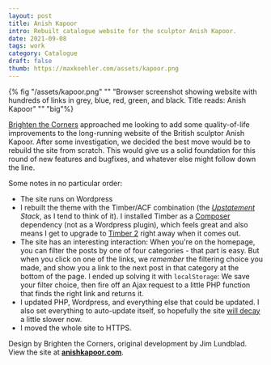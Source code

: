 ```yaml
---
layout: post
title: Anish Kapoor
intro: Rebuilt catalogue website for the sculptor Anish Kapoor.
date: 2021-09-08
tags: work
category: Catalogue
draft: false
thumb: https://maxkoehler.com/assets/kapoor.png
---
```


{% fig "/assets/kapoor.png" "" "Browser screenshot showing website with hundreds of links in grey, blue, red, green, and black. Title reads: Anish Kapoor" "" "big"%}

[Brighten the Corners](https://brightenthecorners.com/) approached me looking to add some quality-of-life improvements to the long-running website of the British sculptor Anish Kapoor. After some investigation, we decided the best move would be to rebuild the site from scratch. This would give us a solid foundation for this round of new features and bugfixes, and whatever else might follow down the line.

Some notes in no particular order:

- The site runs on Wordpress
- I rebuilt the theme with the Timber/ACF combination (the *[Upstatement](https://upstatement.com/) Stack*, as I tend to think of it). I installed Timber as a [Composer](https://getcomposer.org/) dependency (not as a Wordpress plugin), which feels great and also means I get to upgrade to [Timber 2](https://timber.github.io/docs/v2) right away when it comes out.
- The site has an interesting interaction: When you're on the homepage, you can filter the posts by one of four categories - that part is easy. But when you click on one of the links, we *remember* the filtering choice you made, and show you a link to the next post in that category at the bottom of the page. I ended up solving it with `localStorage`: We save your filter choice, then fire off an Ajax request to a little PHP function that finds the right link and returns it.
- I updated PHP, Wordpress, and everything else that could be updated. I also set everything to auto-update itself, so hopefully the site [will decay](https://css-tricks.com/decaying-sites/) a little slower now.
- I moved the whole site to HTTPS.

Design by Brighten the Corners, original development by Jim Lundblad. View the site at **[anishkapoor.com](https://anishkapoor.com/)**.
